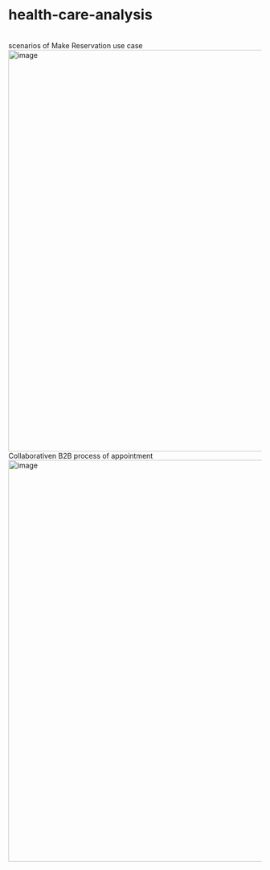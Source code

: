 # health-care-analysis
<br>
scenarios of Make Reservation use case
<br>
<img width="800" alt="image" src="https://user-images.githubusercontent.com/57039610/157854410-22bc96b7-1bb2-461b-b80e-8aa93e43068f.png">
<br>
Collaborativen B2B process of appointment
<img width="800" alt="image" src="https://user-images.githubusercontent.com/57039610/157870297-cce9e864-11d3-4b5b-96dc-259f56c01248.png">





